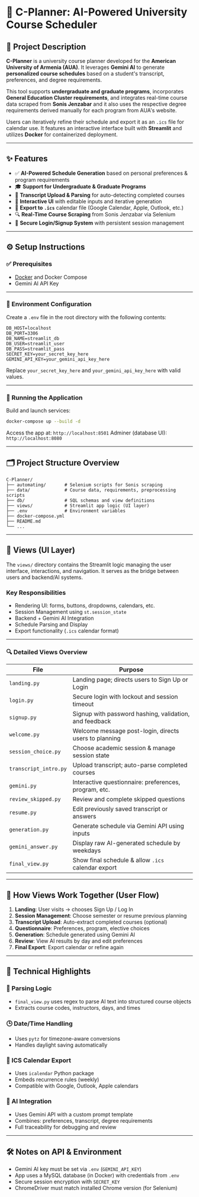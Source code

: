 # 📘 C-Planner: AI-Powered University Course Scheduler

## 🏫 Project Description

**C-Planner** is a university course planner developed for the **American University of Armenia (AUA)**. It leverages **Gemini AI** to generate **personalized course schedules** based on a student's transcript, preferences, and degree requirements.

This tool supports **undergraduate and graduate programs**, incorporates **General Education Cluster requirements**, and integrates real-time course data scraped from **Sonis Jenzabar** and it also uses the respective degree requirements derived manually for each program from AUA's website.

Users can iteratively refine their schedule and export it as an `.ics` file for calendar use. It features an interactive interface built with **Streamlit** and utilizes **Docker** for containerized deployment.

---

## ✨ Features

* ✅ **AI-Powered Schedule Generation** based on personal preferences & program requirements
* 🎓 **Support for Undergraduate & Graduate Programs**
* 📄 **Transcript Upload & Parsing** for auto-detecting completed courses
* 🧠 **Interactive UI** with editable inputs and iterative generation
* 📆 **Export to `.ics`** calendar file (Google Calendar, Apple, Outlook, etc.)
* 🔍 **Real-Time Course Scraping** from Sonis Jenzabar via Selenium
* 🔐 **Secure Login/Signup System** with persistent session management

---

## ⚙️ Setup Instructions

### ✅ Prerequisites

* [Docker](https://docs.docker.com/get-docker/) and Docker Compose
* Gemini AI API Key

---

### 🔐 Environment Configuration

Create a `.env` file in the root directory with the following contents:

```env
DB_HOST=localhost
DB_PORT=3306
DB_NAME=streamlit_db
DB_USER=streamlit_user
DB_PASS=streamlit_pass
SECRET_KEY=your_secret_key_here
GEMINI_API_KEY=your_gemini_api_key_here
```

Replace `your_secret_key_here` and `your_gemini_api_key_here` with valid values.

---

### 🚀 Running the Application

Build and launch services:

```bash
docker-compose up --build -d
```

Access the app at: `http://localhost:8501`
Adminer (database UI): `http://localhost:8080`

---

## 🗂 Project Structure Overview

```
C-Planner/
├── automating/       # Selenium scripts for Sonis scraping
├── data/             # Course data, requirements, preprocessing scripts
├── db/               # SQL schemas and view definitions
├── views/            # Streamlit app logic (UI layer)
├── .env              # Environment variables
├── docker-compose.yml
├── README.md
└── ...
```

---

## 📁 Views (UI Layer)

The `views/` directory contains the Streamlit logic managing the user interface, interactions, and navigation. It serves as the bridge between users and backend/AI systems.

### Key Responsibilities

* Rendering UI: forms, buttons, dropdowns, calendars, etc.
* Session Management using `st.session_state`
* Backend + Gemini AI Integration
* Schedule Parsing and Display
* Export functionality (`.ics` calendar format)

---

### 🔍 Detailed Views Overview

| File                  | Purpose                                                |
| --------------------- | ------------------------------------------------------ |
| `landing.py`          | Landing page; directs users to Sign Up or Login        |
| `login.py`            | Secure login with lockout and session timeout          |
| `signup.py`           | Signup with password hashing, validation, and feedback |
| `welcome.py`          | Welcome message post-login, directs users to planning  |
| `session_choice.py`   | Choose academic session & manage session state         |
| `transcript_intro.py` | Upload transcript; auto-parse completed courses        |
| `gemini.py`           | Interactive questionnaire: preferences, program, etc.  |
| `review_skipped.py`   | Review and complete skipped questions                  |
| `resume.py`           | Edit previously saved transcript or answers            |
| `generation.py`       | Generate schedule via Gemini API using inputs          |
| `gemini_answer.py`    | Display raw AI-generated schedule by weekdays          |
| `final_view.py`       | Show final schedule & allow `.ics` calendar export     |

---

## 🔄 How Views Work Together (User Flow)

1. **Landing**: User visits → chooses Sign Up / Log In
2. **Session Management**: Choose semester or resume previous planning
3. **Transcript Upload**: Auto-extract completed courses (optional)
4. **Questionnaire**: Preferences, program, elective choices
5. **Generation**: Schedule generated using Gemini AI
6. **Review**: View AI results by day and edit preferences
7. **Final Export**: Export calendar or refine again

---

## 🧠 Technical Highlights

### 🧾 Parsing Logic

* `final_view.py` uses regex to parse AI text into structured course objects
* Extracts course codes, instructors, days, and times

### 🕒 Date/Time Handling

* Uses `pytz` for timezone-aware conversions
* Handles daylight saving automatically

### 📅 ICS Calendar Export

* Uses `icalendar` Python package
* Embeds recurrence rules (weekly)
* Compatible with Google, Outlook, Apple calendars

### 🧠 AI Integration

* Uses Gemini API with a custom prompt template
* Combines: preferences, transcript, degree requirements
* Full traceability for debugging and review

---

## 🛠 Notes on API & Environment

* Gemini AI key must be set via `.env` (`GEMINI_API_KEY`)
* App uses a MySQL database (in Docker) with credentials from `.env`
* Secure session encryption with `SECRET_KEY`
* ChromeDriver must match installed Chrome version (for Selenium)
